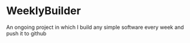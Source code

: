 WeeklyBuilder
=============

An ongoing project in which I build any simple software every week and push it to github
